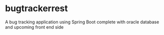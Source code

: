 # bugtrackerrest
A bug tracking application using Spring Boot complete with oracle database and upcoming front end side
